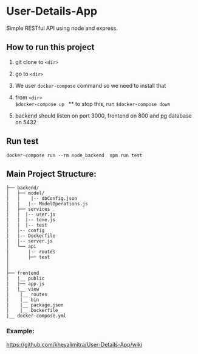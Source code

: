 # User-Details-App
Simple RESTful API using node and express.

## How to run this project
1. git clone to `<dir>`

2. go to `<dir>`

3. We user `docker-compose` command so we need to install that

4. from `<dir>`  
    `$docker-compose up `
    ** to stop this, run `$docker-compose down`

5. backend should listen on port 3000, frontend on 800 and pg database on 5432

## Run test 
    docker-compose run --rm node_backend  npm run test

## Main Project Structure:

    ├── backend/
    │   ├── model/
    |   |    |-- dbConfig.json
    |   |   |-- ModelOperations.js
    │   ├── services
    |   |  |-- user.js 
    |   |  |-- tone.js
    |   |  |-- test
    |   |-- config
    |   |-- Dockerfile
    |   |-- server.js
    │   └── api
    |       |-- routes
    │       ├── test
    │ 
    │      
    ├── frontend
    |   |__ public
    |   |── app.js
    |   |__ view
    |    |__ routes
    |    |__ bin
    |    |__ package.json
    |    |__ Dockerfile
    |__ docker-compose.yml


### Example: 
https://github.com/kheyalimitra/User-Details-App/wiki
